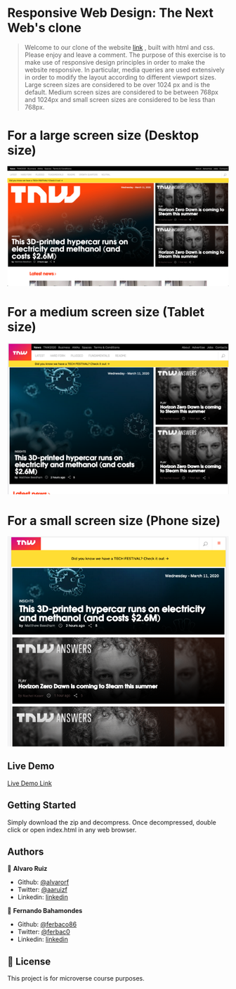 # Responsive Web Design: The Next Web's clone

> Welcome to our clone of the website [link](https://thenextweb.com/) , built with html and css. Please enjoy and leave a comment. The purpose of this exercise is to make use of responsive design principles in order to make the website responsive. In particular, media queries are used extensively in order to modify the layout according to different viewport sizes. Large screen sizes are considered to be over 1024 px and is the default. Medium screen sizes are considered to be between 768px and 1024px and small screen sizes are considered to be less than 768px.

# For a large screen size (Desktop size)

![screenshot](/images/Fullsize.png)

# For a medium screen size (Tablet size)

![screenshot](/images/Mediumsize.png)

# For a small screen size (Phone size)

![screenshot](/images/Smallsize.png)

## Live Demo
[Live Demo Link](https://rawcdn.githack.com/alvarorf/ResponsiveWebDesign-TNW/fd82247f676f5d5757972a9a5a7b33fe020df2f9/index.html)

## Getting Started

Simply download the zip and decompress. Once decompressed, double click or open index.html in any web browser. 

## Authors

👤 **Alvaro Ruiz**

- Github: [@alvarorf](https://github.com/alvarorf)
- Twitter: [@aaruizf](https://twitter.com/aaruizf)
- Linkedin: [linkedin](https://www.linkedin.com/in/alvaro-r-22810915a/)

👤 **Fernando Bahamondes**

- Github: [@ferbaco86](https://github.com/ferbaco86 )
- Twitter: [@ferbac0](https://twitter.com/ferbac0 )
- Linkedin: [linkedin](https://www.linkedin.com/in/fernando-bahamondes-correa/ )

## 📝 License

This project is for microverse course purposes.